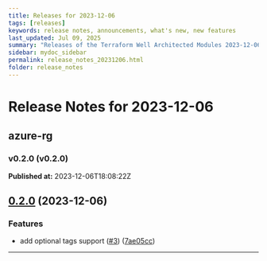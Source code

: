 ```yaml
---
title: Releases for 2023-12-06
tags: [releases]
keywords: release notes, announcements, what's new, new features
last_updated: Jul 09, 2025
summary: "Releases of the Terraform Well Architected Modules 2023-12-06"
sidebar: mydoc_sidebar
permalink: release_notes_20231206.html
folder: release_notes
---
```


# Release Notes for 2023-12-06

## azure-rg
### v0.2.0 (v0.2.0)
**Published at:** 2023-12-06T18:08:22Z

## [0.2.0](https://github.com/CloudNationHQ/terraform-azure-rg/compare/v0.1.0...v0.2.0) (2023-12-06)


### Features

* add optional tags support ([#3](https://github.com/CloudNationHQ/terraform-azure-rg/issues/3)) ([7ae05cc](https://github.com/CloudNationHQ/terraform-azure-rg/commit/7ae05cc10eaeb2f69266dd1c34f4579bd5d71bfa))

---


